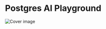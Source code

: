 # Postgres AI Playground

![Cover image](https://github.com/m-abdelwahab/postgres-ai-playground/assets/27310414/8f4988e9-64c3-48da-9ee9-07e7db6dfd42)
